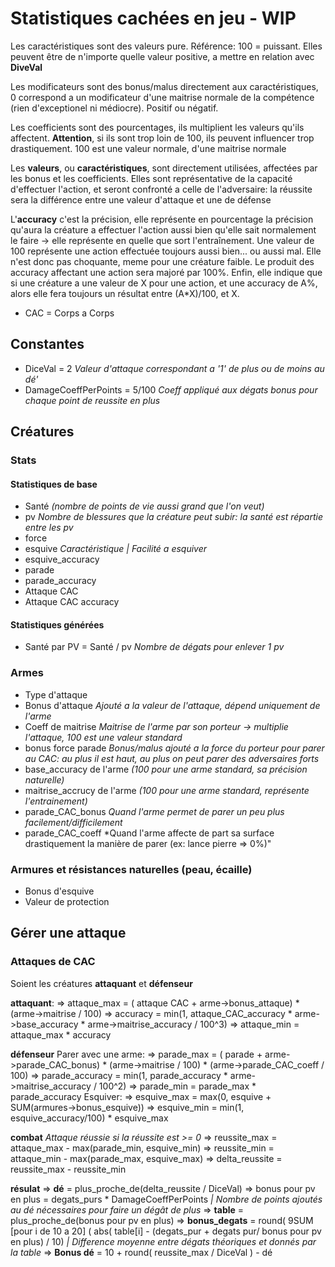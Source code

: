 # Statistiques cachées en jeu - WIP

Les caractéristiques sont des valeurs pure. Référence: 100 = puissant. Elles peuvent être de n'importe quelle valeur positive, a mettre en relation avec **DiveVal**

Les modificateurs sont des bonus/malus directement aux caractéristiques, 0 correspond a un modificateur d'une maitrise normale de la compétence (rien d'exceptionel ni médiocre). Positif ou négatif.

Les coefficients sont des pourcentages, ils multiplient les valeurs qu'ils affectent. **Attention**, si ils sont trop loin de 100, ils peuvent influencer trop drastiquement. 100 est une valeur normale, d'une maitrise normale

Les **valeurs**, ou **caractéristiques**, sont directement utilisées, affectées par les bonus et les coefficients. Elles sont représentative de la capacité d'effectuer l'action, et seront confronté a celle de l'adversaire: la réussite sera la différence entre une valeur d'attaque et une de défense

L'**accuracy** c'est la précision, elle représente en pourcentage la précision qu'aura la créature a effectuer l'action aussi bien qu'elle sait normalement le faire -> elle représente en quelle que sort l'entraînement. Une valeur de 100 représente une action effectuée toujours aussi bien... ou aussi mal. Elle n'est donc pas choquante, meme pour une créature faible. Le produit des accuracy affectant une action sera majoré par 100%. Enfin, elle indique que si une créature a une valeur de X pour une action, et une accuracy de A%, alors elle fera toujours un résultat entre (A*X)/100, et X.

- CAC = Corps a Corps

## Constantes

- DiceVal = 2 *Valeur d'attaque correspondant a '1' de plus ou de moins au dé'*
- DamageCoeffPerPoints = 5/100 *Coeff appliqué aux dégats bonus pour chaque point de reussite en plus*

## Créatures

### Stats

#### Statistiques de base

- Santé *(nombre de points de vie aussi grand que l'on veut)*
- pv *Nombre de blessures que la créature peut subir: la santé est répartie entre les pv*
- force
- esquive *Caractéristique | Facilité a esquiver*
- esquive_accuracy 
- parade
- parade_accuracy
- Attaque CAC
- Attaque CAC accuracy

#### Statistiques générées

- Santé par PV = Santé / pv *Nombre de dégats pour enlever 1 pv*

### Armes

- Type d'attaque
- Bonus d'attaque *Ajouté a la valeur de l'attaque, dépend uniquement de l'arme*
- Coeff de maitrise *Maitrise de l'arme par son porteur -> multiplie l'attaque, 100 est une valeur standard*
- bonus force parade *Bonus/malus ajouté a la force du porteur pour parer au CAC: au plus il est haut, au plus on peut parer des adversaires forts*
- base_accuracy de l'arme *(100 pour une arme standard, sa précision naturelle)*
- maitrise_accrucy de l'arme *(100 pour une arme standard, représente l'entrainement)*
- parade_CAC_bonus *Quand l'arme permet de parer un peu plus facilement/difficilement*
- parade_CAC_coeff *Quand l'arme affecte de part sa surface drastiquement la manière de parer (ex: lance pierre => 0%)"

### Armures et résistances naturelles (peau, écaille)

- Bonus d'esquive
- Valeur de protection

## Gérer une attaque

### Attaques de CAC

Soient les créatures **attaquant** et **défenseur**

**attaquant**:
=> attaque_max = ( attaque CAC + arme->bonus_attaque) * (arme->maitrise / 100)
=> accuracy = min(1, attaque_CAC_accuracy * arme->base_accuracy * arme->maitrise_accuracy / 100^3)
=> attaque_min = attaque_max * accuracy

**défenseur**
Parer avec une arme:
=> parade_max = ( parade + arme->parade_CAC_bonus) * (arme->maitrise / 100) * (arme->parade_CAC_coeff / 100)
=> parade_accuracy = min(1, parade_accuracy * arme->maitrise_accuracy / 100^2)
=> parade_min = parade_max * parade_accuracy
Esquiver:
=> esquive_max = max(0, esquive + SUM(armures->bonus_esquive))
=> esquive_min = min(1, esquive_accuracy/100) * esquive_max

**combat** *Attaque réussie si la réussite est >= 0*
=> reussite_max = attaque_max - max(parade_min, esquive_min)
=> reussite_min = attaque_min - max(parade_max, esquive_max)
=> delta_reussite = reussite_max - reussite_min



**résulat**
=> **dé** = plus_proche_de(delta_reussite / DiceVal)
=> bonus pour pv en plus  = degats_purs * DamageCoeffPerPoints *| Nombre de points ajoutés au dé nécessaires pour faire un dégât de plus*
=> **table** = plus_proche_de(bonus pour pv en plus)
=> **bonus_degats** = round( 9SUM [pour i de 10 a 20] ( abs( table[i] - (degats_pur + degats pur/ bonus pour pv en plus) / 10) *| Difference moyenne entre dégats théoriques et donnés par la table*
=> **Bonus dé** = 10 + round( reussite_max / DiceVal ) - dé



































